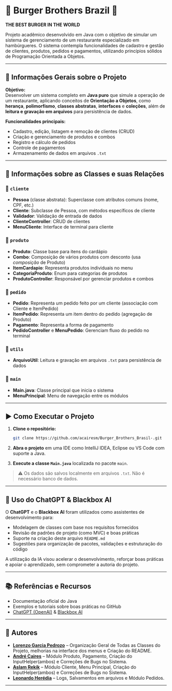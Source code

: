 
# 🍔 Burger Brothers Brazil 🍔

**THE BEST BURGER IN THE WORLD**

Projeto acadêmico desenvolvido em Java com o objetivo de simular um sistema de gerenciamento de um restaurante especializado em hambúrgueres. O sistema contempla funcionalidades de cadastro e gestão de clientes, produtos, pedidos e pagamentos, utilizando princípios sólidos de Programação Orientada a Objetos.

---

## 📌 Informações Gerais sobre o Projeto

**Objetivo:**  
Desenvolver um sistema completo em **Java puro** que simule a operação de um restaurante, aplicando conceitos de **Orientação a Objetos**, como **herança**, **polimorfismo**, **classes abstratas**, **interfaces** e **coleções**, além de **leitura e gravação em arquivos** para persistência de dados.

**Funcionalidades principais:**
- Cadastro, edição, listagem e remoção de clientes (CRUD)
- Criação e gerenciamento de produtos e combos
- Registro e cálculo de pedidos
- Controle de pagamentos
- Armazenamento de dados em arquivos `.txt`

---

## 🧩 Informações sobre as Classes e suas Relações

### 📁 `cliente`
- **Pessoa** (classe abstrata): Superclasse com atributos comuns (nome, CPF, etc.)
- **Cliente**: Subclasse de Pessoa, com métodos específicos de cliente
- **Validador**: Validação de entrada de dados
- **ClienteController**: CRUD de clientes
- **MenuCliente**: Interface de terminal para cliente

### 📁 `produto`
- **Produto**: Classe base para itens do cardápio
- **Combo**: Composição de vários produtos com desconto (usa *composição* de Produto)
- **ItemCardapio**: Representa produtos individuais no menu
- **CategoriaProduto**: Enum para categorias de produtos
- **ProdutoController**: Responsável por gerenciar produtos e combos

### 📁 `pedido`
- **Pedido**: Representa um pedido feito por um cliente (associação com Cliente e ItemPedido)
- **ItemPedido**: Representa um item dentro do pedido (agregação de Produto)
- **Pagamento**: Representa a forma de pagamento
- **PedidoController** e **MenuPedido**: Gerenciam fluxo do pedido no terminal

### 📁 `utils`
- **ArquivoUtil**: Leitura e gravação em arquivos `.txt` para persistência de dados

### 📁 `main`
- **Main.java**: Classe principal que inicia o sistema
- **MenuPrincipal**: Menu de navegação entre os módulos

---

## ▶️ Como Executar o Projeto

1. **Clone o repositório:**
   ```bash
   git clone https://github.com/acairesm/Burger_Brothers_Brasil-.git
   ```
2. **Abra o projeto** em uma IDE como IntelliJ IDEA, Eclipse ou VS Code com suporte a Java.

3. **Execute a classe `Main.java`** localizada no pacote `main`.

> ⚠️ Os dados são salvos localmente em arquivos `.txt`. Não é necessário banco de dados.

---

## 🤖 Uso do ChatGPT & Blackbox AI

O **ChatGPT** e o **Blackbox AI** foram utilizados como assistentes de desenvolvimento para:

- Modelagem de classes com base nos requisitos fornecidos
- Revisão de padrões de projeto (como MVC) e boas práticas
- Suporte na criação deste arquivo `README.md`
- Sugestões para organização de pacotes, validações e estruturação do código

A utilização da IA visou acelerar o desenvolvimento, reforçar boas práticas e apoiar o aprendizado, sem comprometer a autoria do projeto.

---

## 📚 Referências e Recursos

- Documentação oficial do Java
- Exemplos e tutoriais sobre boas práticas no GitHub
- [ChatGPT (OpenAI)](https://chat.openai.com) & [Blackbox AI](https://www.useblackbox.io)

---

## 👥 Autores

- [**Lorenzo Garcia Pedrozo**](https://github.com/LoPedrozo) – Organização Geral de Todas as Classes do Projeto, melhorias na interface dos menus e Criação do README.
- [**André Caires**](https://github.com/acairesm) – Módulo Produto, Pagamento, Criação do InputHelper(ambos) e Correções de Bugs no Sistema.
- [**Aslam Rekik**](https://github.com/aslamrekik) – Módulo Cliente, Menu Principal, Criação do InputHelper(ambos) e Correções de Bugs no Sistema.
- [**Leonardo Herédia**](https://github.com/LeoHeredia2004) – Logs, Salvamentos em arquivos e Módulo Pedidos.

---

